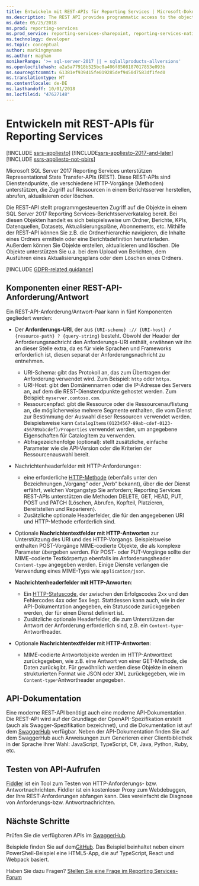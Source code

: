 ```yaml
---
title: Entwickeln mit REST-APIs für Reporting Services | Microsoft-Dokumentation
ms.description: The REST API provides programmatic access to the objects in a SQL Server 2017 Reporting Services report server catalog.
ms.date: 05/25/2018
ms.prod: reporting-services
ms.prod_service: reporting-services-sharepoint, reporting-services-native
ms.technology: developer
ms.topic: conceptual
author: markingmyname
ms.author: maghan
monikerRange: '>= sql-server-2017 || = sqlallproducts-allversions'
ms.openlocfilehash: a2a5a77918b525bc0a406f8508187017853e093b
ms.sourcegitcommit: 61381ef939415fe019285def9450d7583df1fed0
ms.translationtype: HT
ms.contentlocale: de-DE
ms.lasthandoff: 10/01/2018
ms.locfileid: "47627148"
---
```

# <a name="develop-with-the-rest-apis-for-reporting-services"></a>Entwickeln mit REST-APIs für Reporting Services

[!INCLUDE [ssrs-appliesto](../../includes/ssrs-appliesto.md)] [!INCLUDE[ssrs-appliesto-2017-and-later](../../includes/ssrs-appliesto-2017-and-later.md)] [!INCLUDE [ssrs-appliesto-not-pbirs](../../includes/ssrs-appliesto-not-pbirs.md)]

Microsoft SQL Server 2017 Reporting Services unterstützen Representational State Transfer-APIs (REST). Diese REST-APIs sind Dienstendpunkte, die verschiedene HTTP-Vorgänge (Methoden) unterstützen, die Zugriff auf Ressourcen in einem Berichtsserver herstellen, abrufen, aktualisieren oder löschen.

Die REST-API stellt programmgesteuerten Zugriff auf die Objekte in einem SQL Server 2017 Reporting Services-Berichtsserverkatalog bereit. Bei diesen Objekten handelt es sich beispielsweise um Ordner, Berichte, KPIs, Datenquellen, Datasets, Aktualisierungspläne, Abonnements, etc. Mithilfe der REST-API können Sie z.B. die Ordnerhierarchie navigieren, die Inhalte eines Ordners ermitteln oder eine Berichtsdefinition herunterladen. Außerdem können Sie Objekte erstellen, aktualisieren und löschen. Die Objekte unterstützen Sie u.a. bei dem Upload von Berichten, dem Ausführen eines Aktualisierungsplans oder dem Löschen eines Ordners.

[!INCLUDE [GDPR-related guidance](../../includes/gdpr-hybrid-note.md)]

## <a name="components-of-a-rest-api-requestresponse"></a>Komponenten einer REST-API-Anforderung/Antwort

Ein REST-API-Anforderung/Antwort-Paar kann in fünf Komponenten gegliedert werden:

* Der **Anforderungs-URI**, der aus `{URI-scheme} :// {URI-host} / {resource-path} ? {query-string}` besteht. Obwohl der Header der Anforderungsnachricht den Anforderungs-URI enthält, erwähnen wir ihn an dieser Stelle extra, da es für viele Sprachen und Frameworks erforderlich ist, diesen separat der Anforderungsnachricht zu entnehmen.

    * URI-Schema: gibt das Protokoll an, das zum Übertragen der Anforderung verwendet wird. Zum Beispiel: `http` oder `https`.
    * URI-Host: gibt den Domänennamen oder die IP-Adresse des Servers an, auf dem die REST-Dienstendpunkte gehostet werden. Zum Beispiel: `myserver.contoso.com`.
    * Ressourcenpfad: gibt die Ressource oder die Ressourcenauflistung an, die möglicherweise mehrere Segmente enthalten, die vom Dienst zur Bestimmung der Auswahl dieser Ressourcen verwendet werden. Beispielsweise kann `CatalogItems(01234567-89ab-cdef-0123-456789abcdef)/Properties` verwendet werden, um angegebene Eigenschaften für CatalogItem zu verwenden.
    * Abfragezeichenfolge (optional): stellt zusätzliche, einfache Parameter wie die API-Version oder die Kriterien der Ressourcenauswahl bereit.

* Nachrichtenheaderfelder mit HTTP-Anforderungen:

    * eine erforderliche [HTTP-Methode](https://www.w3.org/Protocols/rfc2616/rfc2616-sec9.html) (ebenfalls unter den Bezeichnungen „Vorgang“ oder „Verb“ bekannt), über die der Dienst erfährt, welchen Vorgangstyp Sie anfordern; Reporting Services REST-APIs unterstützen die Methoden DELETE, GET, HEAD, PUT, POST und PATCH (Löschen, Abrufen, Kopfteil, Platzieren, Bereitstellen und Reparieren).
    * Zusätzliche optionale Headerfelder, die für den angegebenen URI und HTTP-Methode erforderlich sind.

* Optionale **Nachrichtentextfelder mit HTTP-Antworten** zur Unterstützung des URI und des HTTP-Vorgangs. Beispielsweise enthalten POST-Vorgänge MIME-codierte Objekte, die als komplexe Parameter übergeben werden. Für POST- oder PUT-Vorgänge sollte der MIME-codierte Textkörpertyp ebenfalls im Anforderungsheader `Content-type` angegeben werden. Einige Dienste verlangen die Verwendung eines MIME-Typs wie `application/json`.

* **Nachrichtenheaderfelder mit HTTP-Anworten**:

    * Ein [HTTP-Statuscode](http://www.w3.org/Protocols/HTTP/HTRESP.html), der zwischen den Erfolgscodes 2xx und den Fehlercodes 4xx oder 5xx liegt. Stattdessen kann auch, wie in der API-Dokumentation angegeben, ein Statuscode zurückgegeben werden, der für einen Dienst definiert ist.
    * Zusätzliche optionale Headerfelder, die zum Unterstützen der Antwort der Anforderung erforderlich sind, z.B. ein `Content-type`-Antwortheader.

* Optionale **Nachrichtentextfelder mit HTTP-Antworten**:

    * MIME-codierte Antwortobjekte werden im HTTP-Antworttext zurückgegeben, wie z.B. eine Antwort von einer GET-Methode, die Daten zurückgibt. Für gewöhnlich werden diese Objekte in einem strukturierten Format wie JSON oder XML zurückgegeben, wie im `Content-type`-Antwortheader angegeben.

## <a name="api-documentation"></a>API-Dokumentation

Eine moderne REST-API benötigt auch eine moderne API-Dokumentation. Die REST-API wird auf der Grundlage der OpenAPI-Spezifikation erstellt (auch als Swagger-Spezifikation bezeichnet), und die Dokumentation ist auf dem [SwaggerHub](https://app.swaggerhub.com/api/microsoft-rs/SSRS/2.0) verfügbar. Neben der API-Dokumentation finden Sie auf dem SwaggerHub auch Anweisungen zum Generieren einer Clientbibliothek in der Sprache Ihrer Wahl: JavaScript, TypeScript, C#, Java, Python, Ruby, etc.

## <a name="testing-api-calls"></a>Testen von API-Aufrufen

[Fiddler](http://www.telerik.com/fiddler) ist ein Tool zum Testen von HTTP-Anforderungs- bzw. Antwortnachrichten. Fiddler ist ein kostenloser Proxy zum Webdebuggen, der Ihre REST-Anforderungen abfangen kann. Dies vereinfacht die Diagnose von Anforderungs-bzw. Antwortnachrichten.

## <a name="next-steps"></a>Nächste Schritte

Prüfen Sie die verfügbaren APIs im [SwaggerHub](https://app.swaggerhub.com/api/microsoft-rs/SSRS/2.0).

Beispiele finden Sie auf dem[GitHub](https://github.com/Microsoft/Reporting-Services). Das Beispiel beinhaltet neben einem PowerShell-Beispiel eine HTML5-App, die auf TypeScript, React und Webpack basiert.

Haben Sie dazu Fragen? [Stellen Sie eine Frage im Reporting Services-Forum](http://go.microsoft.com/fwlink/?LinkId=620231)
